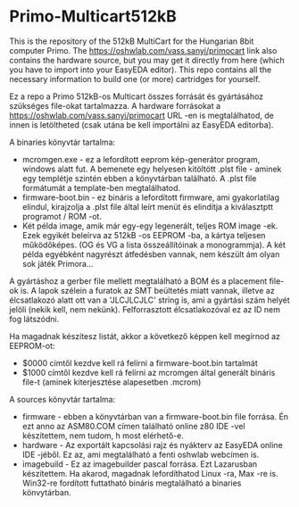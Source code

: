 # Primo-Multicart512kB
This is the repository of the 512kB MultiCart for the Hungarian 8bit computer Primo. The https://oshwlab.com/vass.sanyi/primocart link also contains 
the hardware source, but you may get it directly from here (which you have to import into your EasyEDA editor).
This repo contains all the necessary information to build one (or more) cartridges for yourself.

Ez a repo a Primo 512kB-os Multicart összes forrását és gyártásához szükséges file-okat tartalmazza. A hardware forrásokat a 
https://oshwlab.com/vass.sanyi/primocart URL -en is megtalálhatod, de innen is letöltheted (csak utána be kell importálni az EasyEDA editorba).

A binaries könyvtár tartalma:
- mcromgen.exe - ez a lefordított eeprom kép-generátor program, windows alatt fut. A bemenete egy helyesen kitöltött .plst file - aminek egy 
templétje szintén ebben a könyvtárban található. A .plst file formátumát a template-ben megtalálhatod.
- firmware-boot.bin - ez bináris a lefordított firmware, ami gyakorlatilag elindul, kirajzolja a .plst file által leírt menüt és elindítja a kiválasztptt
programot / ROM -ot.
- Két példa image, amik már egy-egy legenerált, teljes ROM image -ek. Ezek egyikét beleírva az 512kB -os EEPROM -ba, a kártya teljesen működőképes. (OG és VG a lista összeállítóinak a monogrammja). A két példa egyébként nagyrészt átfedésben vannak, nem készült ám olyan sok játék Primora...

A gyártáshoz a gerber file mellett megtalálható a BOM és a placement file-ok is. A lapok szélein a furatok az SMT beültetés miatt vannak, illetve az élcsatlakozó alatt ott van a 'JLCJLCJLC' string is, ami a gyártási szám helyét jelöli (nekik kell, nem nekünk). Felforrasztott élcsatlakozóval ez az ID nem fog látszódni.

Ha magadnak készítesz listát, akkor a következő képpen kell megírnod az EEPROM-ot:
- $0000 címtől kezdve kell rá felírni a firmware-boot.bin tartalmát
- $1000 címtől kezdve kell rá felírni az mcromgen által generált bináris file-t (aminek kiterjesztése alapesetben .mcrom)

A sources könyvtár tartalma:
- firmware - ebben a könyvtárban van a firmware-boot.bin file forrása. Én ezt anno az ASM80.COM címen található online z80 IDE -vel készítettem, nem tudom, h most elérhető-e.
- hardware - Az exportált kapcsolási rajz és nyákterv az EasyEDA online IDE -jéből. Ez az, ami megtalálható a fenti oshwlab webcímen is.
- imagebuild - Ez az imagebuilder pascal forrása. Ezt Lazarusban készítettem. Ha akarod, magadnak lefordíthatod Linux -ra, Max -re is. Win32-re fordított futtatható bináris megtalálható a binaries könvytárban.
